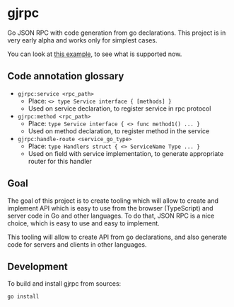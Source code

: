 # gjrpc

Go JSON RPC with code generation from go declarations. This project is in very early alpha and works only for simplest
cases.

You can look at [this example](./examples/1_simple_service/README.md), to see what is supported now.

## Code annotation glossary

- `gjrpc:service <rpc_path>`
    * Place: `<> type Service interface { [methods] }`
    * Used on service declaration, to register service in rpc protocol
- `gjrpc:method <rpc_path>`
    * Place: `type Service interface { <> func method1() ... }`
    * Used on method declaration, to register method in the service
- `gjrpc:handle-route <service_go_type>`
    * Place: `type Handlers struct { <> ServiceName Type ... }`
    * Used on field with service implementation, to generate appropriate router for this handler

## Goal

The goal of this project is to create tooling which will allow to create and implement API which is easy to use from
the browser (TypeScript) and server code in Go and other languages. To do that, JSON RPC is a nice choice, which
is easy to use and easy to implement.

This tooling will allow to create API from go declarations, and also generate code for servers and clients in other 
languages.

## Development

To build and install gjrpc from sources:

```
go install
```